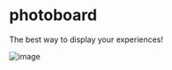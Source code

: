 # photoboard
The best way to display your experiences!

![image](https://user-images.githubusercontent.com/89219797/158044577-c26320f1-6ba9-4cc2-9acb-2b2103206c6f.png)
